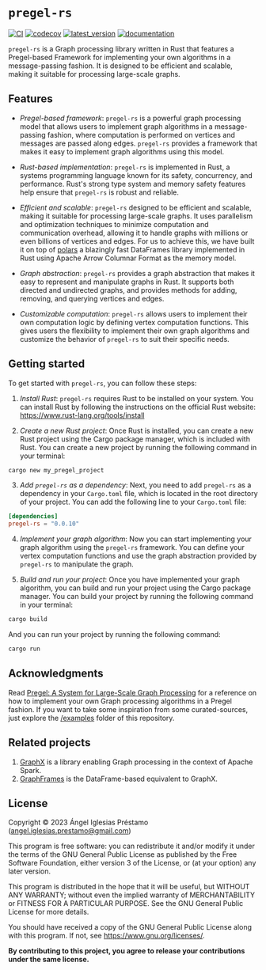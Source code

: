 # `pregel-rs`

[![CI](https://github.com/angelip2303/pregel-rs/actions/workflows/ci.yml/badge.svg)](https://github.com/angelip2303/pregel-rs/actions/workflows/ci.yml)
[![codecov](https://codecov.io/gh/angelip2303/pregel-rs/branch/main/graph/badge.svg?token=8SCDSSPH13)](https://codecov.io/gh/angelip2303/pregel-rs)
[![latest_version](https://img.shields.io/crates/v/pregel-rs)](https://crates.io/crates/pregel-rs)
[![documentation](https://img.shields.io/docsrs/pregel-rs/latest)](https://docs.rs/pregel-rs/latest/pregel_rs/)

`pregel-rs` is a Graph processing library written in Rust that features
a Pregel-based Framework for implementing your own algorithms in a 
message-passing fashion. It is designed to be efficient and scalable, 
making it suitable for processing large-scale graphs.

## Features

- _Pregel-based framework_: `pregel-rs` is a powerful graph processing model
that allows users to implement graph algorithms in a message-passing fashion,
where computation is performed on vertices and messages are passed along edges.
`pregel-rs` provides a framework that makes it easy to implement graph 
algorithms using this model.

- _Rust-based implementation_: `pregel-rs` is implemented in Rust, a systems 
programming language known for its safety, concurrency, and performance.
Rust's strong type system and memory safety features help ensure that `pregel-rs`
is robust and reliable.

- _Efficient and scalable_: `pregel-rs` designed to be efficient and scalable,
making it suitable for processing large-scale graphs. It uses parallelism and
optimization techniques to minimize computation and communication overhead,
allowing it to handle graphs with millions or even billions of vertices and edges.
For us to achieve this, we have built it on top of [polars](https://github.com/pola-rs/polars)
a blazingly fast DataFrames library implemented in Rust using Apache Arrow
Columnar Format as the memory model.

- _Graph abstraction_: `pregel-rs` provides a graph abstraction that makes 
it easy to represent and manipulate graphs in Rust. It supports both directed and
undirected graphs, and provides methods for adding, removing, and querying vertices
and edges.

- _Customizable computation_: `pregel-rs` allows users to implement their own
computation logic by defining vertex computation functions. This gives users the 
flexibility to implement their own graph algorithms and customize the behavior
of `pregel-rs` to suit their specific needs.

## Getting started

To get started with `pregel-rs`, you can follow these steps:

1. _Install Rust_: `pregel-rs` requires Rust to be installed on your system.
You can install Rust by following the instructions on the official Rust website:
https://www.rust-lang.org/tools/install

2. _Create a new Rust project_: Once Rust is installed, you can create a new Rust
project using the Cargo package manager, which is included with Rust. You can
create a new project by running the following command in your terminal:

```sh
cargo new my_pregel_project
```

3. _Add `pregel-rs` as a dependency_: Next, you need to add `pregel-rs` as a 
dependency in your `Cargo.toml` file, which is located in the root directory
of your project. You can add the following line to your `Cargo.toml` file:

```toml
[dependencies]
pregel-rs = "0.0.10"
```

4. _Implement your graph algorithm_: Now you can start implementing your graph
algorithm using the `pregel-rs` framework. You can define your vertex computation
functions and use the graph abstraction provided by `pregel-rs` to manipulate the graph.

5. _Build and run your project_: Once you have implemented your graph algorithm, you
can build and run your project using the Cargo package manager. You can build your
project by running the following command in your terminal:

```sh
cargo build
```

And you can run your project by running the following command:

```sh
cargo run
```

## Acknowledgments

Read [Pregel: A System for Large-Scale Graph Processing](https://15799.courses.cs.cmu.edu/fall2013/static/papers/p135-malewicz.pdf)
for a reference on how to implement your own Graph processing algorithms in a Pregel fashion. If you want to take some 
inspiration from some curated-sources, just explore the [/examples](https://github.com/angelip2303/graph-rs/tree/main/examples)
folder of this repository.

## Related projects

1. [GraphX](https://github.com/apache/spark/tree/master/graphx) is a library enabling Graph processing in the context of 
Apache Spark.
2. [GraphFrames](https://github.com/graphframes/graphframes) is the DataFrame-based equivalent to GraphX.

## License

Copyright &copy; 2023 Ángel Iglesias Préstamo (<angel.iglesias.prestamo@gmail.com>)

This program is free software: you can redistribute it and/or modify
it under the terms of the GNU General Public License as published by
the Free Software Foundation, either version 3 of the License, or
(at your option) any later version.

This program is distributed in the hope that it will be useful,
but WITHOUT ANY WARRANTY; without even the implied warranty of
MERCHANTABILITY or FITNESS FOR A PARTICULAR PURPOSE.  See the
GNU General Public License for more details.

You should have received a copy of the GNU General Public License
along with this program.  If not, see <https://www.gnu.org/licenses/>.

**By contributing to this project, you agree to release your
contributions under the same license.**
